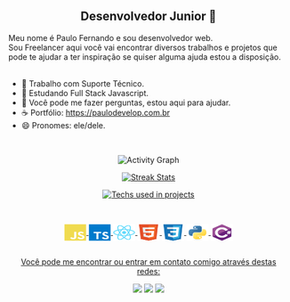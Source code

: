 <h2 align="center"> Desenvolvedor Junior 👋 </h2>

Meu nome é Paulo Fernando e sou desenvolvedor web.</br> Sou Freelancer aqui você vai encontrar diversos trabalhos e projetos que pode te ajudar a ter inspiração se quiser alguma ajuda estou a disposição. </br>
</br>

- 🔭 Trabalho com Suporte Técnico.
- 🌱 Estudando Full Stack Javascript.
- 💬 Você pode me fazer perguntas, estou aqui para ajudar.
- ☕ Portfólio: https://paulodevelop.com.br
- 😄 Pronomes: ele/dele.
</br>
<div align="center">
    
<p align="center">
  <img src="https://activity-graph.herokuapp.com/graph?username=PauloTIgit&theme=xcode&bg_color=151515" alt="Activity Graph" />
</p>

<p>
  <a href="https://github.com/PauloTIgit">
  <img src="https://github-readme-streak-stats.herokuapp.com/?user=PauloTIgit&theme=dark" alt="Streak Stats" />
</p>
<p>
  <img src="https://github-readme-stats.vercel.app/api/top-langs?username=PauloTIgit&layout=compact&theme=dark&locale=en" alt="Techs used in projects" width="495px" />
</p>

</div>  
<div style="display: inline_block"><br>
  <p align="center">
    <img align="center" alt="Rafa-Js" height="30" width="40" src="https://raw.githubusercontent.com/devicons/devicon/master/icons/javascript/javascript-plain.svg">
    <img align="center" alt="Rafa-Ts" height="30" width="40" src="https://raw.githubusercontent.com/devicons/devicon/master/icons/typescript/typescript-plain.svg">
    <img align="center" alt="Rafa-React" height="30" width="40" src="https://raw.githubusercontent.com/devicons/devicon/master/icons/react/react-original.svg">
    <img align="center" alt="Rafa-HTML" height="30" width="40" src="https://raw.githubusercontent.com/devicons/devicon/master/icons/html5/html5-original.svg">
    <img align="center" alt="Rafa-CSS" height="30" width="40" src="https://raw.githubusercontent.com/devicons/devicon/master/icons/css3/css3-original.svg">
    <img align="center" alt="Rafa-Python" height="30" width="40" src="https://raw.githubusercontent.com/devicons/devicon/master/icons/python/python-original.svg">
    <img align="center" alt="Rafa-Csharp" height="30" width="40" src="https://raw.githubusercontent.com/devicons/devicon/master/icons/csharp/csharp-original.svg">
  </p>
</div>
  
  ##
 <p align="center">Você pode me encontrar ou entrar em contato comigo através destas redes:</p>
<div align="center"> 
  <a href="https://instagram.com/paulo_fernando000/" target="_blank"><img src="https://img.shields.io/badge/-Instagram-%23E4405F?style=for-the-badge&logo=instagram&logoColor=white"></a>
 <a href="https://discord.gg/QTgMQFGf" target="_blank"><img src="https://img.shields.io/badge/Discord-7289DA?style=for-the-badge&logo=discord&logoColor=white" target="_blank"></a> 
  <a href = "mailto:pauloferreiradevs@gmail.com"><img src="https://img.shields.io/badge/-Gmail-%23333?style=for-the-badge&logo=gmail&logoColor=white" target="_blank"></a> 
 
</div>
